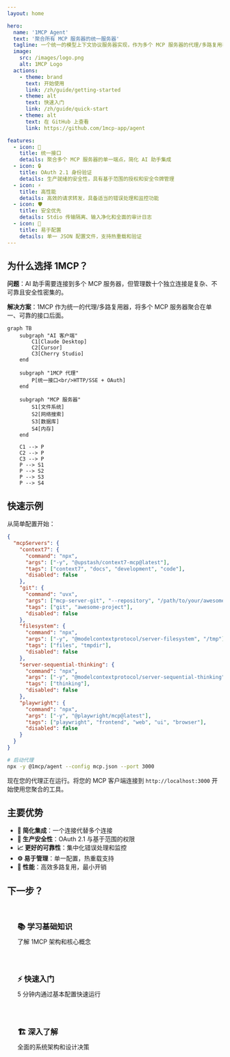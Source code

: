 ```yaml
---
layout: home

hero:
  name: '1MCP Agent'
  text: '聚合所有 MCP 服务器的统一服务器'
  tagline: 一个统一的模型上下文协议服务器实现，作为多个 MCP 服务器的代理/多路复用器
  image:
    src: /images/logo.png
    alt: 1MCP Logo
  actions:
    - theme: brand
      text: 开始使用
      link: /zh/guide/getting-started
    - theme: alt
      text: 快速入门
      link: /zh/guide/quick-start
    - theme: alt
      text: 在 GitHub 上查看
      link: https://github.com/1mcp-app/agent

features:
  - icon: 🔄
    title: 统一接口
    details: 聚合多个 MCP 服务器的单一端点，简化 AI 助手集成
  - icon: 🔒
    title: OAuth 2.1 身份验证
    details: 生产就绪的安全性，具有基于范围的授权和安全令牌管理
  - icon: ⚡
    title: 高性能
    details: 高效的请求转发，具备适当的错误处理和监控功能
  - icon: 🛡️
    title: 安全优先
    details: Stdio 传输隔离、输入净化和全面的审计日志
  - icon: 🔧
    title: 易于配置
    details: 单一 JSON 配置文件，支持热重载和验证
---
```


## 为什么选择 1MCP？

**问题**：AI 助手需要连接到多个 MCP 服务器，但管理数十个独立连接是复杂、不可靠且安全性密集的。

**解决方案**：1MCP 作为统一的代理/多路复用器，将多个 MCP 服务器聚合在单一、可靠的接口后面。

```mermaid
graph TB
    subgraph "AI 客户端"
        C1[Claude Desktop]
        C2[Cursor]
        C3[Cherry Studio]
    end

    subgraph "1MCP 代理"
        P[统一接口<br/>HTTP/SSE + OAuth]
    end

    subgraph "MCP 服务器"
        S1[文件系统]
        S2[网络搜索]
        S3[数据库]
        S4[内存]
    end

    C1 --> P
    C2 --> P
    C3 --> P
    P --> S1
    P --> S2
    P --> S3
    P --> S4
```

## 快速示例

从简单配置开始：

```json
{
  "mcpServers": {
    "context7": {
      "command": "npx",
      "args": ["-y", "@upstash/context7-mcp@latest"],
      "tags": ["context7", "docs", "development", "code"],
      "disabled": false
    },
    "git": {
      "command": "uvx",
      "args": ["mcp-server-git", "--repository", "/path/to/your/awesome-project"],
      "tags": ["git", "awesome-project"],
      "disabled": false
    },
    "filesystem": {
      "command": "npx",
      "args": ["-y", "@modelcontextprotocol/server-filesystem", "/tmp"],
      "tags": ["files", "tmpdir"],
      "disabled": false
    },
    "server-sequential-thinking": {
      "command": "npx",
      "args": ["-y", "@modelcontextprotocol/server-sequential-thinking"],
      "tags": ["thinking"],
      "disabled": false
    },
    "playwright": {
      "command": "npx",
      "args": ["-y", "@playwright/mcp@latest"],
      "tags": ["playwright", "frontend", "web", "ui", "browser"],
      "disabled": false
    }
  }
}
```

```bash
# 启动代理
npx -y @1mcp/agent --config mcp.json --port 3000
```

现在您的代理正在运行。将您的 MCP 客户端连接到 `http://localhost:3000` 开始使用您聚合的工具。

## 主要优势

- **🎯 简化集成**：一个连接代替多个连接
- **🔐 生产安全性**：OAuth 2.1 与基于范围的权限
- **📈 更好的可靠性**：集中化错误处理和监控
- **⚙️ 易于管理**：单一配置，热重载支持
- **🚀 性能**：高效多路复用，最小开销

## 下一步？

<div class="vp-feature-grid">
  <a href="/zh/guide/getting-started" class="vp-feature-box">
    <h3>📚 学习基础知识</h3>
    <p>了解 1MCP 架构和核心概念</p>
  </a>

  <a href="/zh/guide/quick-start" class="vp-feature-box">
    <h3>⚡ 快速入门</h3>
    <p>5 分钟内通过基本配置快速运行</p>
  </a>

  <a href="/zh/reference/architecture" class="vp-feature-box">
    <h3>🏗️ 深入了解</h3>
    <p>全面的系统架构和设计决策</p>
  </a>
</div>

<style>
.vp-feature-grid {
  display: grid;
  grid-template-columns: repeat(auto-fit, minmax(250px, 1fr));
  gap: 1rem;
  margin-top: 2rem;
}

.vp-feature-box {
  padding: 1.5rem;
  border: 1px solid var(--vp-c-border);
  border-radius: 8px;
  text-decoration: none;
  transition: border-color 0.25s;
}

.vp-feature-box:hover {
  border-color: var(--vp-c-brand);
}

.vp-feature-box h3 {
  margin: 0 0 0.5rem 0;
  font-size: 1.1rem;
}

.vp-feature-box p {
  margin: 0;
  color: var(--vp-c-text-2);
  line-height: 1.4;
}
</style>
